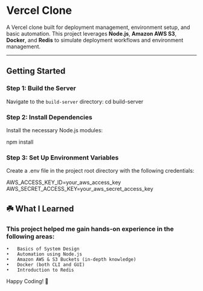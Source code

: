 

# Vercel Clone

A Vercel clone built for deployment management, environment setup, and basic automation. This project leverages **Node.js**, **Amazon AWS S3**, **Docker**, and **Redis** to simulate deployment workflows and environment management.

---

## Getting Started

### Step 1: Build the Server

Navigate to the `build-server` directory:
cd build-server
 
### Step 2: Install Dependencies

Install the necessary Node.js modules:

npm install

### Step 3: Set Up Environment Variables

Create a .env file in the project root directory with the following credentials:

AWS_ACCESS_KEY_ID=your_aws_access_key
AWS_SECRET_ACCESS_KEY=your_aws_secret_access_key

## ☘️ What I Learned

 ### This project helped me gain hands-on experience in the following areas:

	•	Basics of System Design
	•	Automation using Node.js
	•	Amazon AWS & S3 Buckets (in-depth knowledge)
	•	Docker (both CLI and GUI)
	•	Introduction to Redis

Happy Coding! 🚀


